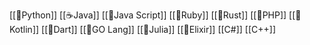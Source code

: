 [[🐍Python]]
[[☕Java]]
[[📜Java Script]]
[[🛑Ruby]]
[[🦀Rust]]
[[🐘PHP]]
[[🐤Kotlin]]
[[🎯Dart]]
[[🦫GO Lang]]
[[👧Julia]]
[[🧪Elixir]]
[[C#]]
[[C++]]


